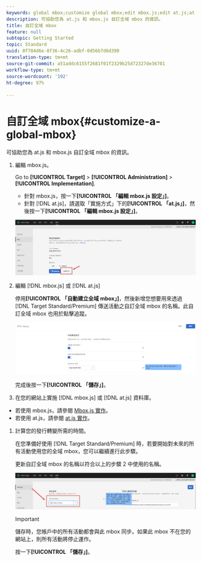 ```yaml
---
keywords: global mbox;customize global mbox;edit mbox.js;edit at.js;at.js;implement mbox.js;implement at.js
description: 可協助您為 at.js 和 mbox.js 自訂全域 mbox 的資訊。
title: 自訂全域 mbox
feature: null
subtopic: Getting Started
topic: Standard
uuid: 0f784d6e-8f36-4c26-adbf-0d56b7d6d390
translation-type: tm+mt
source-git-commit: a51addc6155f2681f01f2329b25d72327de36701
workflow-type: tm+mt
source-wordcount: '192'
ht-degree: 97%

---
```



# 自訂全域 mbox{#customize-a-global-mbox}

可協助您為 at.js 和 mbox.js 自訂全域 mbox 的資訊。

1. 編輯 mbox.js。

   Go to **[!UICONTROL Target]** > **[!UICONTROL Administration]** > **[!UICONTROL Implementation]**.

   * 針對 mbox.js，按一下&#x200B;**[!UICONTROL 「編輯 mbox.js 設定」]**。
   * 針對 [!DNL at.js]，請選取「實施方式」下的&#x200B;**[!UICONTROL 「at.js」]**，然後按一下&#x200B;**[!UICONTROL 「編輯 mbox.js 設定」]**。

   ![](assets/step-1-edit-mboxjs.png)

1. 編輯 [!DNL mbox.js] 或 [!DNL at.js]

   停用&#x200B;**[!UICONTROL 「自動建立全域 mbox」]**，然後新增您想要用來透過 [!DNL Target Standard/Premium] 傳送活動之自訂全域 mbox 的名稱。此自訂全域 mbox 也用於點擊追蹤。

   ![](assets/step-2-edit-mboxjs-or-atjs.png)

   完成後按一下&#x200B;**[!UICONTROL 「儲存」]**。
1. 在您的網站上實施 [!DNL mbox.js] 或 [!DNL at.js] 資料庫。

* 若使用 mbox.js，請參閱 [Mbox.js 實作](../../../../c-implementing-target/c-implementing-target-for-client-side-web/t-mbox-download/mbox-download.md#task_4EAE26BB84FD4E1D858F411AEDF4B420)。
* 若使用 at.js，請參閱 [at.js 實作](../../../../c-implementing-target/c-implementing-target-for-client-side-web/t-mbox-download/c-target-atjs-implementation/target-atjs-implementation.md#concept_8AC8D169E02944B1A547A0CAD97EAC17)。

1. 計算您的發行轉變所需的時間。

   在您準備好使用 [!DNL Target Standard/Premium] 時，若要開始對未來的所有活動使用您的全域 mbox，您可以繼續進行此步驟。

   更新自訂全域 mbox 的名稱以符合以上的步驟 2 中使用的名稱。

   ![](assets/step-4-time-the-transition-with-your-release.png)

   >[!IMPORTANT]
   >
   >儲存時，您帳戶中的所有活動都會與此 mbox 同步。如果此 mbox 不在您的網站上，則所有活動將停止運作。

   按一下&#x200B;**[!UICONTROL 「儲存」]**。
